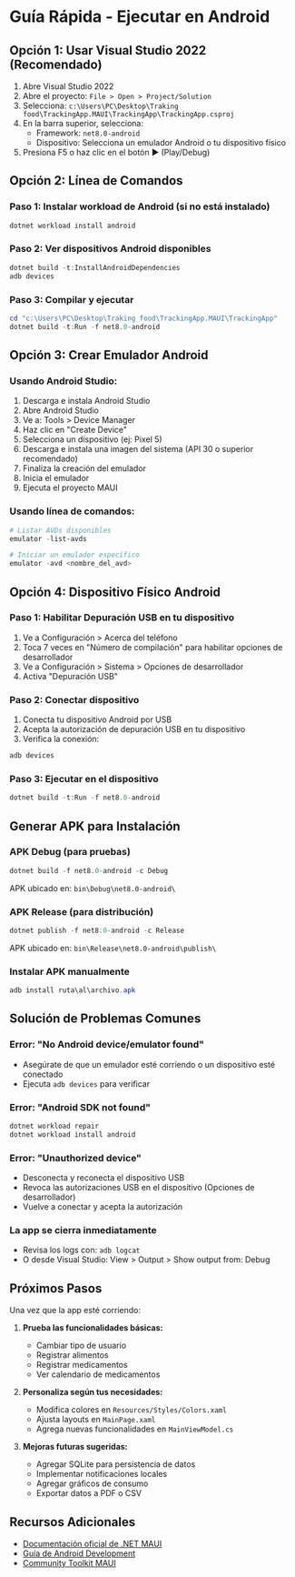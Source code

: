 # Guía Rápida - Ejecutar en Android

## Opción 1: Usar Visual Studio 2022 (Recomendado)

1. Abre Visual Studio 2022
2. Abre el proyecto: `File > Open > Project/Solution`
3. Selecciona: `c:\Users\PC\Desktop\Traking food\TrackingApp.MAUI\TrackingApp\TrackingApp.csproj`
4. En la barra superior, selecciona:
   - Framework: `net8.0-android`
   - Dispositivo: Selecciona un emulador Android o tu dispositivo físico
5. Presiona F5 o haz clic en el botón ▶ (Play/Debug)

## Opción 2: Línea de Comandos

### Paso 1: Instalar workload de Android (si no está instalado)
```powershell
dotnet workload install android
```

### Paso 2: Ver dispositivos Android disponibles
```powershell
dotnet build -t:InstallAndroidDependencies
adb devices
```

### Paso 3: Compilar y ejecutar
```powershell
cd "c:\Users\PC\Desktop\Traking food\TrackingApp.MAUI\TrackingApp"
dotnet build -t:Run -f net8.0-android
```

## Opción 3: Crear Emulador Android

### Usando Android Studio:
1. Descarga e instala Android Studio
2. Abre Android Studio
3. Ve a: Tools > Device Manager
4. Haz clic en "Create Device"
5. Selecciona un dispositivo (ej: Pixel 5)
6. Descarga e instala una imagen del sistema (API 30 o superior recomendado)
7. Finaliza la creación del emulador
8. Inicia el emulador
9. Ejecuta el proyecto MAUI

### Usando línea de comandos:
```powershell
# Listar AVDs disponibles
emulator -list-avds

# Iniciar un emulador específico
emulator -avd <nombre_del_avd>
```

## Opción 4: Dispositivo Físico Android

### Paso 1: Habilitar Depuración USB en tu dispositivo
1. Ve a Configuración > Acerca del teléfono
2. Toca 7 veces en "Número de compilación" para habilitar opciones de desarrollador
3. Ve a Configuración > Sistema > Opciones de desarrollador
4. Activa "Depuración USB"

### Paso 2: Conectar dispositivo
1. Conecta tu dispositivo Android por USB
2. Acepta la autorización de depuración USB en tu dispositivo
3. Verifica la conexión:
```powershell
adb devices
```

### Paso 3: Ejecutar en el dispositivo
```powershell
dotnet build -t:Run -f net8.0-android
```

## Generar APK para Instalación

### APK Debug (para pruebas)
```powershell
dotnet build -f net8.0-android -c Debug
```
APK ubicado en: `bin\Debug\net8.0-android\`

### APK Release (para distribución)
```powershell
dotnet publish -f net8.0-android -c Release
```
APK ubicado en: `bin\Release\net8.0-android\publish\`

### Instalar APK manualmente
```powershell
adb install ruta\al\archivo.apk
```

## Solución de Problemas Comunes

### Error: "No Android device/emulator found"
- Asegúrate de que un emulador esté corriendo o un dispositivo esté conectado
- Ejecuta `adb devices` para verificar

### Error: "Android SDK not found"
```powershell
dotnet workload repair
dotnet workload install android
```

### Error: "Unauthorized device"
- Desconecta y reconecta el dispositivo USB
- Revoca las autorizaciones USB en el dispositivo (Opciones de desarrollador)
- Vuelve a conectar y acepta la autorización

### La app se cierra inmediatamente
- Revisa los logs con: `adb logcat`
- O desde Visual Studio: View > Output > Show output from: Debug

## Próximos Pasos

Una vez que la app esté corriendo:

1. **Prueba las funcionalidades básicas:**
   - Cambiar tipo de usuario
   - Registrar alimentos
   - Registrar medicamentos
   - Ver calendario de medicamentos

2. **Personaliza según tus necesidades:**
   - Modifica colores en `Resources/Styles/Colors.xaml`
   - Ajusta layouts en `MainPage.xaml`
   - Agrega nuevas funcionalidades en `MainViewModel.cs`

3. **Mejoras futuras sugeridas:**
   - Agregar SQLite para persistencia de datos
   - Implementar notificaciones locales
   - Agregar gráficos de consumo
   - Exportar datos a PDF o CSV

## Recursos Adicionales

- [Documentación oficial de .NET MAUI](https://learn.microsoft.com/en-us/dotnet/maui/)
- [Guía de Android Development](https://developer.android.com/)
- [Community Toolkit MAUI](https://learn.microsoft.com/en-us/dotnet/communitytoolkit/maui/)
